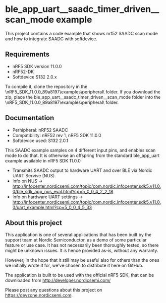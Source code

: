 ble_app_uart__saadc_timer_driven__scan_mode example
==================

 This project contains a code example that shows nrf52 SAADC scan mode and how to integrate SAADC with softdevice.
 
Requirements
------------
- nRF5 SDK version 11.0.0
- nRF52-DK
- Softdevice S132 2.0.x

To compile it, clone the repository in the \nRF5_SDK_11.0.0_89a8197\examples\peripheral\ folder.  If you download the zip, place the ble_app_uart__saadc_timer_driven__scan_mode folder into the \nRF5_SDK_11.0.0_89a8197\examples\peripheral\ folder.

Documentation
-----------------
- Perhipheral: nRF52 SAADC
- Compatibility: nRF52 rev 1, nRF5 SDK 11.0.0
- Softdevice used: S132 2.0.1

This SAADC example samples on 4 different input pins, and enables scan mode to do that. It is otherwise an offspring from the standard ble_app_uart example available in nRF5 SDK 11.0.0

- Transmits SAADC output to hardware UART and over BLE via Nordic UART Servive (NUS).
- Info on NUS -> http://infocenter.nordicsemi.com/topic/com.nordic.infocenter.sdk5.v11.0.0/ble_sdk_app_nus_eval.html?cp=5_0_0_4_2_2_18
- Info on hardware UART settings -> http://infocenter.nordicsemi.com/topic/com.nordic.infocenter.sdk5.v11.0.0/uart_example.html?cp=5_0_0_4_5_33

About this project
------------------
This application is one of several applications that has been built by the support team at Nordic Semiconductor, as a demo of some particular feature or use case. It has not necessarily been thoroughly tested, so there might be unknown issues. It is hence provided as-is, without any warranty. 

However, in the hope that it still may be useful also for others than the ones we initially wrote it for, we've chosen to distribute it here on GitHub. 

The application is built to be used with the official nRF5 SDK, that can be downloaded from http://developer.nordicsemi.com/

Please post any questions about this project on https://devzone.nordicsemi.com.
